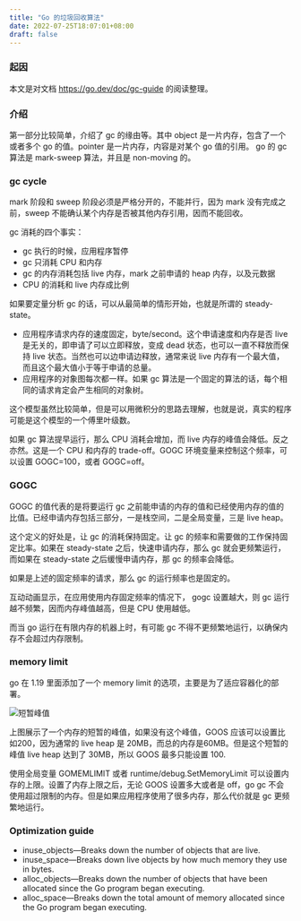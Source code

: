 ```yaml
---
title: "Go 的垃圾回收算法"
date: 2022-07-25T18:07:01+08:00
draft: false
---
```


### 起因

本文是对文档 https://go.dev/doc/gc-guide 的阅读整理。

### 介绍
第一部分比较简单，介绍了 gc 的缘由等。其中 object 是一片内存，包含了一个或者多个 go 的值。pointer 是一片内存，内容是对某个 go 值的引用。 go 的 gc 算法是 mark-sweep 算法，并且是 non-moving 的。

### gc cycle
mark 阶段和 sweep 阶段必须是严格分开的，不能并行，因为 mark 没有完成之前，sweep 不能确认某个内存是否被其他内存引用，因而不能回收。

gc 消耗的四个事实：

- gc 执行的时候，应用程序暂停
- gc 只消耗 CPU 和内存
- gc 的内存消耗包括 live 内存，mark 之前申请的 heap 内存，以及元数据
- CPU 的消耗和 live 内存成比例

如果要定量分析 gc 的话，可以从最简单的情形开始，也就是所谓的 steady-state。

- 应用程序请求内存的速度固定，byte/second。这个申请速度和内存是否 live 是无关的，即申请了可以立即释放，变成 dead 状态，也可以一直不释放而保持 live 状态。当然也可以边申请边释放，通常来说 live 内存有一个最大值，而且这个最大值小于等于申请的总量。
- 应用程序的对象图每次都一样。如果 gc 算法是一个固定的算法的话，每个相同的请求肯定会产生相同的对象树。

这个模型虽然比较简单，但是可以用微积分的思路去理解，也就是说，真实的程序可能是这个模型的一个傅里叶级数。

如果 gc 算法提早运行，那么 CPU 消耗会增加，而 live 内存的峰值会降低。反之亦然。这是一个 CPU 和内存的 trade-off。GOGC 环境变量来控制这个频率，可以设置 GOGC=100，或者 GOGC=off。

### GOGC
GOGC 的值代表的是将要运行 gc  之前能申请的内存的值和已经使用内存的值的比值。已经申请内存包括三部分，一是栈空间，二是全局变量，三是 live heap。

这个定义的好处是，让 gc 的消耗保持固定。让 gc 的频率和需要做的工作保持固定比率。如果在 steady-state 之后，快速申请内存，那么 gc 就会更频繁运行，而如果在 steady-state 之后缓慢申请内存，那 gc 的频率会降低。

如果是上述的固定频率的请求，那么 gc 的运行频率也是固定的。

互动动画显示，在应用使用内存固定频率的情况下， gogc 设置越大，则 gc 运行越不频繁，因而内存峰值越高，但是 CPU 使用越低。

而当 go 运行在有限内存的机器上时，有可能 gc 不得不更频繁地运行，以确保内存不会超过内存限制。

### memory limit
go 在 1.19 里面添加了一个 memory limit 的选项，主要是为了适应容器化的部署。

![短暂峰值](https://blog.dev.ug/pics/transient.peak.png)

上图展示了一个内存的短暂的峰值，如果没有这个峰值，GOOS 应该可以设置比如200，因为通常的 live heap 是 20MB，而总的内存是60MB。但是这个短暂的峰值 live heap 达到了 30MB，所以 GOOS 最多只能设置 100.

使用全局变量 GOMEMLIMIT 或者 runtime/debug.SetMemoryLimit 可以设置内存的上限。设置了内存上限之后，无论 GOOS 设置多大或者是 off，go gc 不会使用超过限制的内存。但是如果应用程序使用了很多内存，那么代价就是 gc 更频繁地运行。

### Optimization guide
- inuse_objects—Breaks down the number of objects that are live.
- inuse_space—Breaks down live objects by how much memory they use in bytes.
- alloc_objects—Breaks down the number of objects that have been allocated since the Go program began executing.
- alloc_space—Breaks down the total amount of memory allocated since the Go program began executing.
